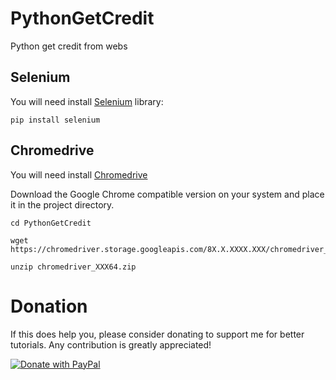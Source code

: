 # PythonGetCredit
Python get credit from webs

## Selenium

You will need install [Selenium](https://selenium-python.readthedocs.io/) library:

```
pip install selenium
```

## Chromedrive

You will need install [Chromedrive](https://sites.google.com/a/chromium.org/chromedriver/downloads)

Download the Google Chrome compatible version on your system and place it in the project directory.

```
cd PythonGetCredit

wget https://chromedriver.storage.googleapis.com/8X.X.XXXX.XXX/chromedriver_XXX64.zip

unzip chromedriver_XXX64.zip
```

# Donation
If this does help you, please consider donating to support me for better tutorials. Any contribution is greatly appreciated!

[ ![Donate with PayPal](https://www.paypalobjects.com/webstatic/en_US/i/btn/png/silver-pill-paypal-44px.png)](https://www.paypal.com/cgi-bin/webscr?cmd=_s-xclick&hosted_button_id=4JA8DLTMNRU5E)
